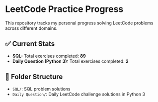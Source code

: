 # LeetCode Practice Progress

This repository tracks my personal progress solving LeetCode problems across different domains.

## ✅ Current Stats

- **SQL:** Total exercises completed: **89**
- **Daily Question (Python 3):** Total exercises completed: **2**

## 📁 Folder Structure

- `SQL/`: SQL problem solutions
- `Daily Question/`: Daily LeetCode challenge solutions in Python 3
